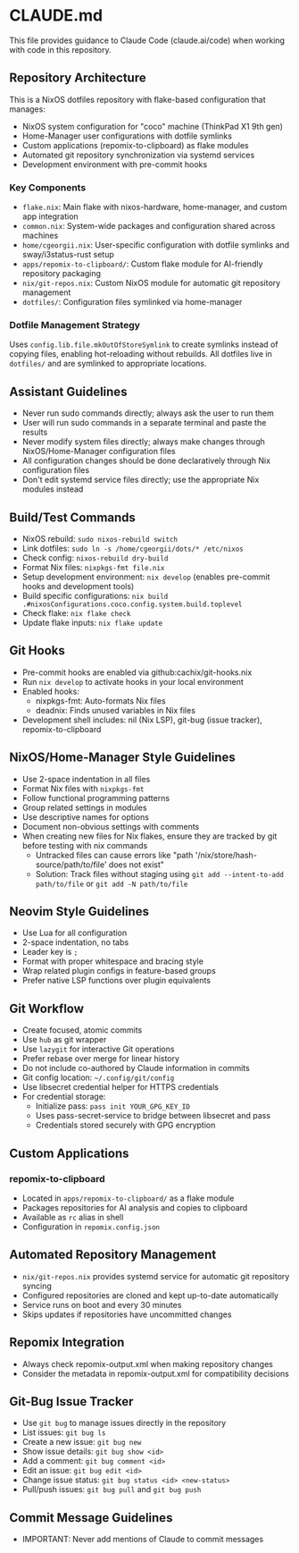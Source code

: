 # CLAUDE.md

This file provides guidance to Claude Code (claude.ai/code) when working with code in this repository.

## Repository Architecture

This is a NixOS dotfiles repository with flake-based configuration that manages:
- NixOS system configuration for "coco" machine (ThinkPad X1 9th gen)
- Home-Manager user configurations with dotfile symlinks
- Custom applications (repomix-to-clipboard) as flake modules
- Automated git repository synchronization via systemd services
- Development environment with pre-commit hooks

### Key Components
- `flake.nix`: Main flake with nixos-hardware, home-manager, and custom app integration
- `common.nix`: System-wide packages and configuration shared across machines
- `home/cgeorgii.nix`: User-specific configuration with dotfile symlinks and sway/i3status-rust setup
- `apps/repomix-to-clipboard/`: Custom flake module for AI-friendly repository packaging
- `nix/git-repos.nix`: Custom NixOS module for automatic git repository management
- `dotfiles/`: Configuration files symlinked via home-manager

### Dotfile Management Strategy
Uses `config.lib.file.mkOutOfStoreSymlink` to create symlinks instead of copying files, enabling hot-reloading without rebuilds. All dotfiles live in `dotfiles/` and are symlinked to appropriate locations.

## Assistant Guidelines
- Never run sudo commands directly; always ask the user to run them
- User will run sudo commands in a separate terminal and paste the results
- Never modify system files directly; always make changes through NixOS/Home-Manager configuration files
- All configuration changes should be done declaratively through Nix configuration files
- Don't edit systemd service files directly; use the appropriate Nix modules instead

## Build/Test Commands
- NixOS rebuild: `sudo nixos-rebuild switch`
- Link dotfiles: `sudo ln -s /home/cgeorgii/dots/* /etc/nixos`
- Check config: `nixos-rebuild dry-build`
- Format Nix files: `nixpkgs-fmt file.nix`
- Setup development environment: `nix develop` (enables pre-commit hooks and development tools)
- Build specific configurations: `nix build .#nixosConfigurations.coco.config.system.build.toplevel`
- Check flake: `nix flake check`
- Update flake inputs: `nix flake update`

## Git Hooks
- Pre-commit hooks are enabled via github:cachix/git-hooks.nix
- Run `nix develop` to activate hooks in your local environment
- Enabled hooks:
  - nixpkgs-fmt: Auto-formats Nix files
  - deadnix: Finds unused variables in Nix files
- Development shell includes: nil (Nix LSP), git-bug (issue tracker), repomix-to-clipboard

## NixOS/Home-Manager Style Guidelines
- Use 2-space indentation in all files
- Format Nix files with `nixpkgs-fmt`
- Follow functional programming patterns
- Group related settings in modules
- Use descriptive names for options
- Document non-obvious settings with comments
- When creating new files for Nix flakes, ensure they are tracked by git before testing with nix commands
  - Untracked files can cause errors like "path '/nix/store/hash-source/path/to/file' does not exist"
  - Solution: Track files without staging using `git add --intent-to-add path/to/file` or `git add -N path/to/file`

## Neovim Style Guidelines
- Use Lua for all configuration
- 2-space indentation, no tabs
- Leader key is `;`
- Format with proper whitespace and bracing style
- Wrap related plugin configs in feature-based groups
- Prefer native LSP functions over plugin equivalents

## Git Workflow
- Create focused, atomic commits
- Use `hub` as git wrapper
- Use `lazygit` for interactive Git operations
- Prefer rebase over merge for linear history
- Do not include co-authored by Claude information in commits
- Git config location: `~/.config/git/config`
- Use libsecret credential helper for HTTPS credentials
- For credential storage:
  - Initialize pass: `pass init YOUR_GPG_KEY_ID`
  - Uses pass-secret-service to bridge between libsecret and pass
  - Credentials stored securely with GPG encryption

## Custom Applications

### repomix-to-clipboard
- Located in `apps/repomix-to-clipboard/` as a flake module
- Packages repositories for AI analysis and copies to clipboard
- Available as `rc` alias in shell
- Configuration in `repomix.config.json`

## Automated Repository Management
- `nix/git-repos.nix` provides systemd service for automatic git repository syncing
- Configured repositories are cloned and kept up-to-date automatically
- Service runs on boot and every 30 minutes
- Skips updates if repositories have uncommitted changes

## Repomix Integration
- Always check repomix-output.xml when making repository changes
- Consider the metadata in repomix-output.xml for compatibility decisions

## Git-Bug Issue Tracker
- Use `git bug` to manage issues directly in the repository
- List issues: `git bug ls`
- Create a new issue: `git bug new`
- Show issue details: `git bug show <id>`
- Add a comment: `git bug comment <id>`
- Edit an issue: `git bug edit <id>`
- Change issue status: `git bug status <id> <new-status>`
- Pull/push issues: `git bug pull` and `git bug push`

## Commit Message Guidelines
- IMPORTANT: Never add mentions of Claude to commit messages